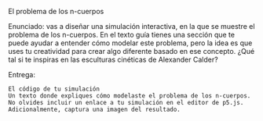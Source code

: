 El problema de los n-cuerpos

Enunciado: vas a diseñar una simulación interactiva, en la que se muestre el problema de los n-cuerpos. En el texto guía tienes una sección que te puede ayudar a entender cómo modelar este problema, pero la idea es que uses tu creatividad para crear algo diferente basado en ese concepto. ¿Qué tal si te inspiras en las esculturas cinéticas de Alexander Calder?

Entrega:

    El código de tu simulación
    Un texto donde expliques cómo modelaste el problema de los n-cuerpos.
    No olvides incluir un enlace a tu simulación en el editor de p5.js.
    Adicionalmente, captura una imagen del resultado.



